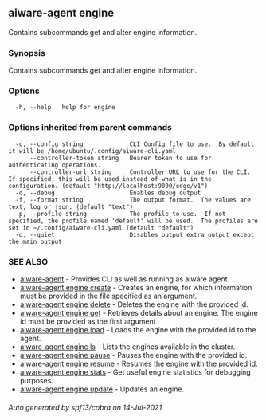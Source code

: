 ## aiware-agent engine

Contains subcommands get and alter engine information.

### Synopsis

Contains subcommands get and alter engine information.

### Options

```
  -h, --help   help for engine
```

### Options inherited from parent commands

```
  -c, --config string             CLI Config file to use.  By default it will be /home/ubuntu/.config/aiware-cli.yaml
      --controller-token string   Bearer token to use for authenticating operations.
      --controller-url string     Controller URL to use for the CLI.  If specified, this will be used instead of what is in the configuration. (default "http://localhost:9000/edge/v1")
  -d, --debug                     Enables debug output
  -f, --format string             The output format.  The values are text, log or json. (default "text")
  -p, --profile string            The profile to use.  If not specified, the profile named 'default' will be used.  The profiles are set in ~/.config/aiware-cli.yaml (default "default")
  -q, --quiet                     Disables output extra output except the main output
```

### SEE ALSO

* [aiware-agent](/cli/aiware-agent.md)	 - Provides CLI as well as running as aiware agent
* [aiware-agent engine create](/cli/aiware-agent_engine_create.md)	 - Creates an engine, for which information must be provided in the file specified as an argument.
* [aiware-agent engine delete](/cli/aiware-agent_engine_delete.md)	 - Deletes the engine with the provided id.
* [aiware-agent engine get](/cli/aiware-agent_engine_get.md)	 - Retrieves details about an engine. The engine id must be provided as the first argument
* [aiware-agent engine load](/cli/aiware-agent_engine_load.md)	 - Loads the engine with the provided id to the agent.
* [aiware-agent engine ls](/cli/aiware-agent_engine_ls.md)	 - Lists the engines available in the cluster.
* [aiware-agent engine pause](/cli/aiware-agent_engine_pause.md)	 - Pauses the engine with the provided id.
* [aiware-agent engine resume](/cli/aiware-agent_engine_resume.md)	 - Resumes the engine with the provided id.
* [aiware-agent engine stats](/cli/aiware-agent_engine_stats.md)	 - Get useful engine statistics for debugging purposes.
* [aiware-agent engine update](/cli/aiware-agent_engine_update.md)	 - Updates an engine.

###### Auto generated by spf13/cobra on 14-Jul-2021
